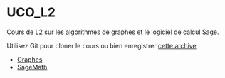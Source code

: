 # UCO_L2

Cours de L2 sur les algorithmes de graphes et le logiciel de calcul Sage.

Utilisez Git pour cloner le cours ou bien enregistrer [cette archive](https://github.com/Informathix/UCO_L2/archive/master.zip)

* [Graphes](https://github.com/Informathix/UCO_L2/tree/master/Graphes)
* [SageMath](https://github.com/Informathix/UCO_L2/tree/master/Sage)
